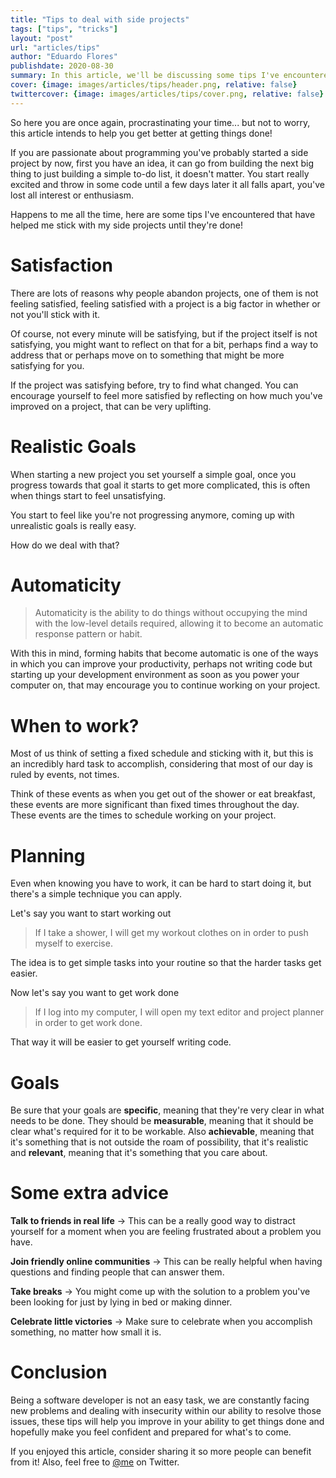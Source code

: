 ```yaml
---
title: "Tips to deal with side projects"
tags: ["tips", "tricks"]
layout: "post"
url: "articles/tips"
author: "Eduardo Flores"
publishdate: 2020-08-30
summary: In this article, we'll be discussing some tips I've encountered that have helped me stick with my side projects until they're done.
cover: {image: images/articles/tips/header.png, relative: false}
twittercover: {image: images/articles/tips/cover.png, relative: false}
---
```


So here you are once again, procrastinating your time... but not to worry, this article intends to help you get better at getting things done!

If you are passionate about programming you've probably started a side project by now, first you have an idea, it can go from building the next big thing to just building a simple to-do list, it doesn't matter. You start really excited and throw in some code until a few days later it all falls apart, you've lost all interest or enthusiasm.

Happens to me all the time, here are some tips I've encountered that have helped me stick with my side projects until they're done!

# Satisfaction

There are lots of reasons why people abandon projects, one of them is not feeling satisfied, feeling satisfied with a project is a big factor in whether or not you'll stick with it.

Of course, not every minute will be satisfying, but if the project itself is not satisfying, you might want to reflect on that for a bit, perhaps find a way to address that or perhaps move on to something that might be more satisfying for you.

If the project was satisfying before, try to find what changed. You can encourage yourself to feel more satisfied by reflecting on how much you've improved on a project, that can be very uplifting.

# Realistic Goals

When starting a new project you set yourself a simple goal, once you progress towards that goal it starts to get more complicated, this is often when things start to feel unsatisfying.

You start to feel like you're not progressing anymore, coming up with unrealistic goals is really easy.

How do we deal with that?

# Automaticity

> Automaticity is the ability to do things without occupying the mind with the low-level details required, allowing it to become an automatic response pattern or habit.

With this in mind, forming habits that become automatic is one of the ways in which you can improve your productivity, perhaps not writing code but starting up your development environment as soon as you power your computer on, that may encourage you to continue working on your project.

# When to work?

Most of us think of setting a fixed schedule and sticking with it, but this is an incredibly hard task to accomplish, considering that most of our day is ruled by events, not times.

Think of these events as when you get out of the shower or eat breakfast, these events are more significant than fixed times throughout the day. These events are the times to schedule working on your project.

# Planning

Even when knowing you have to work, it can be hard to start doing it, but there's a simple technique you can apply.

Let's say you want to start working out

> If I take a shower, I will get my workout clothes on in order to push myself to exercise.

The idea is to get simple tasks into your routine so that the harder tasks get easier.

Now let's say you want to get work done

> If I log into my computer, I will open my text editor and project planner in order to get work done.

That way it will be easier to get yourself writing code.

# Goals

Be sure that your goals are **specific**, meaning that they're very clear in what needs to be done. They should be **measurable**, meaning that it should be clear what's required for it to be workable. Also **achievable**, meaning that it's something that is not outside the roam of possibility, that it's realistic and **relevant**, meaning that it's something that you care about.

# Some extra advice

**Talk to friends in real life** -> This can be a really good way to distract yourself for a moment when you are feeling frustrated about a problem you have.

**Join friendly online communities** -> This can be really helpful when having questions and finding people that can answer them.

**Take breaks** -> You might come up with the solution to a problem you've been looking for just by lying in bed or making dinner.

**Celebrate little victories** -> Make sure to celebrate when you accomplish something, no matter how small it is.

# Conclusion

Being a software developer is not an easy task, we are constantly facing new problems and dealing with insecurity within our ability to resolve those issues, these tips will help you improve in your ability to get things done and hopefully make you feel confident and prepared for what's to come.

If you enjoyed this article, consider sharing it so more people can benefit from it! Also, feel free to [@me](https://twitter.com/edfloreshz) on Twitter.
